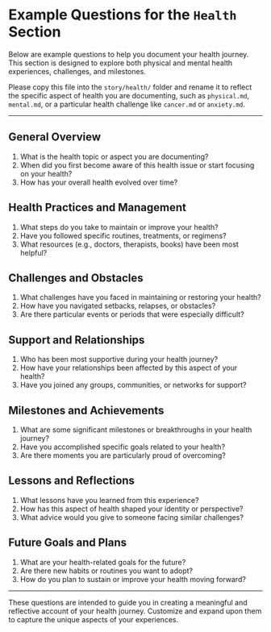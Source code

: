 # Example Questions for the `Health` Section

Below are example questions to help you document your health journey. This section is designed to explore both physical and mental health experiences, challenges, and milestones.

Please copy this file into the `story/health/` folder and rename it to reflect the specific aspect of health you are documenting, such as `physical.md`, `mental.md`, or a particular health challenge like `cancer.md` or `anxiety.md`.

---

## **General Overview**
1. What is the health topic or aspect you are documenting?
2. When did you first become aware of this health issue or start focusing on your health?
3. How has your overall health evolved over time?

## **Health Practices and Management**
1. What steps do you take to maintain or improve your health?
2. Have you followed specific routines, treatments, or regimens?
3. What resources (e.g., doctors, therapists, books) have been most helpful?

## **Challenges and Obstacles**
1. What challenges have you faced in maintaining or restoring your health?
2. How have you navigated setbacks, relapses, or obstacles?
3. Are there particular events or periods that were especially difficult?

## **Support and Relationships**
1. Who has been most supportive during your health journey?
2. How have your relationships been affected by this aspect of your health?
3. Have you joined any groups, communities, or networks for support?

## **Milestones and Achievements**
1. What are some significant milestones or breakthroughs in your health journey?
2. Have you accomplished specific goals related to your health?
3. Are there moments you are particularly proud of overcoming?

## **Lessons and Reflections**
1. What lessons have you learned from this experience?
2. How has this aspect of health shaped your identity or perspective?
3. What advice would you give to someone facing similar challenges?

## **Future Goals and Plans**
1. What are your health-related goals for the future?
2. Are there new habits or routines you want to adopt?
3. How do you plan to sustain or improve your health moving forward?

---

These questions are intended to guide you in creating a meaningful and reflective account of your health journey. Customize and expand upon them to capture the unique aspects of your experiences.
